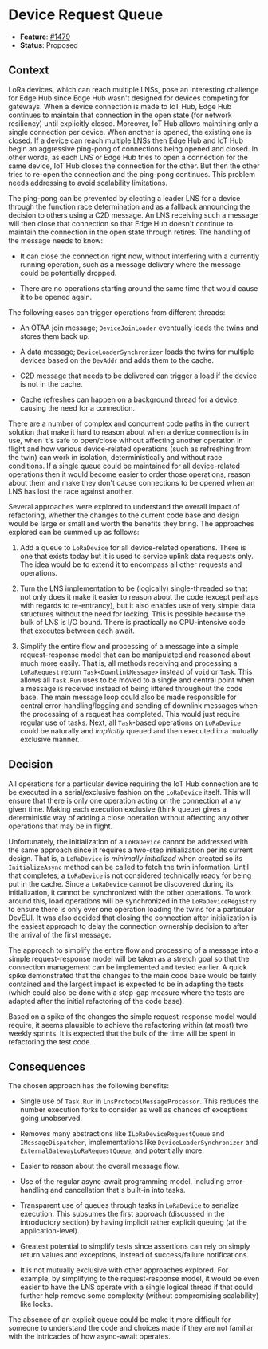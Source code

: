 # Device Request Queue

- **Feature**: [#1479]
- **Status**: Proposed

## Context

LoRa devices, which can reach multiple LNSs, pose an interesting challenge for
Edge Hub since Edge Hub wasn't designed for devices competing for gateways.
When a device connection is made to IoT Hub, Edge Hub continues to maintain
that connection in the open state (for network resiliency) until explicitly
closed. Moreover, IoT Hub allows maintining only a single connection per
device. When another is opened, the existing one is closed. If a device can
reach multiple LNSs then Edge Hub and IoT Hub begin an aggressive ping-pong of
connections being opened and closed. In other words, as each LNS or Edge Hub
tries to open a connection for the same device, IoT Hub closes the connection
for the other. But then the other tries to re-open the connection and the
ping-pong continues. This problem needs addressing to avoid scalability
limitations.

The ping-pong can be prevented by electing a leader LNS for a device through
the function race determination and as a fallback announcing the decision to
others using a C2D message. An LNS receiving such a message will then close
that connection so that Edge Hub doesn't continue to maintain the connection
in the open state through retires. The handling of the message needs to know:

- It can close the connection right now, without interfering with a currently
  running operation, such as a message delivery where the message could be
  potentially dropped.

- There are no operations starting around the same time that would cause it to
  be opened again.

The following cases can trigger operations from different threads:

- An OTAA join message; `DeviceJoinLoader` eventually loads the twins and
  stores them back up.

- A data message; `DeviceLoaderSynchronizer` loads the twins for multiple
  devices based on the `DevAddr` and adds them to the cache.

- C2D message that needs to be delivered can trigger a load if the device is
  not in the cache.

- Cache refreshes can happen on a background thread for a device, causing the
  need for a connection.

There are a number of complex and concurrent code paths in the current
solution that make it hard to reason about when a device connection is in use,
when it's safe to open/close without affecting another operation in flight and
how various device-related operations (such as refreshing from the twin) can
work in isolation, deterministically and without race conditions. If a single
queue could be maintained for all device-related operations then it would
become easier to order those operations, reason about them and make they don't
cause connections to be opened when an LNS has lost the race against another.

Several approaches were explored to understand the overall impact of
refactoring, whether the changes to the current code base and design would be
large or small and worth the benefits they bring. The approaches explored can
be summed up as follows:

1. Add a queue to `LoRaDevice` for all device-related operations. There is one
   that exists today but it is used to service uplink data requests only. The
   idea would be to extend it to encompass all other requests and operations.

1. Turn the LNS implementation to be (logically) single-threaded so that not
   only does it make it easier to reason about the code (except perhaps with
   regards to re-entrancy), but it also enables use of very simple data
   structures without the need for locking. This is possible because the bulk
   of LNS is I/O bound. There is practically no CPU-intensive code that
   executes between each await.

1. Simplify the entire flow and processing of a message into a simple
   request-response model that can be manipulated and reasoned about much more
   easily. That is, all methods receiving and processing a `LoRaRequest`
   return `Task<DownlinkMessage>` instead of `void` or `Task`. This allows all
   `Task.Run` uses to be moved to a single and central point when a message is
   received instead of being littered throughout the code base. The main
   message loop could also be made responsible for central
   error-handling/logging and sending of downlink messages when the processing
   of a request has completed. This would just require regular use of tasks.
   Next, all `Task`-based operations on `LoRaDevice` could be naturally and
   _implicitly_ queued and then executed in a mutually exclusive manner.

## Decision

All operations for a particular device requiring the IoT Hub connection are to
be executed in a serial/exclusive fashion on the `LoRaDevice` itself. This
will ensure that there is only one operation acting on the connection at any
given time. Making each execution exclusive (think queue) gives a
deterministic way of adding a close operation without affecting any other
operations that may be in flight.

Unfortunately, the initialization of a `LoRaDevice` cannot be addressed with
the same approach since it requires a two-step initialization per its current
design. That is, a `LoRaDevice` is _minimally initialized_ when created so its
`InitializeAsync` method can be called to fetch the twin information. Until
that completes, a `LoRaDevice` is not considered technically ready for being
put in the cache. Since a `LoRaDevice` cannot be discovered during its
initialization, it cannot be synchronized with the other operations. To work
around this, load operations will be synchronized in the `LoRaDeviceRegistry`
to ensure there is only ever one operation loading the twins for a particular
DevEUI. It was also decided that closing the connection after initialization
is the easiest approach to delay the connection ownership decision to after
the arrival of the first message.

The approach to simplify the entire flow and processing of a message into a
simple request-response model will be taken as a stretch goal so that the
connection management can be implemented and tested earlier. A quick spike
demonstrated that the changes to the main code base would be fairly contained
and the largest impact is expected to be in adapting the tests (which could
also be done with a stop-gap measure where the tests are adapted after the
initial refactoring of the code base).

Based on a spike of the changes the simple request-response model would
require, it seems plausible to achieve the refactoring within (at most) two
weekly sprints. It is expected that the bulk of the time will be spent in
refactoring the test code.

## Consequences

The chosen approach has the following benefits:

- Single use of `Task.Run` in `LnsProtocolMessageProcessor`. This reduces the
  number execution forks to consider as well as chances of exceptions going
  unobserved.

- Removes many abstractions like `ILoRaDeviceRequestQueue` and
  `IMessageDispatcher`, implementations like `DeviceLoaderSynchronizer` and
  `ExternalGatewayLoRaRequestQueue`, and potentially more.

- Easier to reason about the overall message flow.

- Use of the regular async-await programming model, including error-handling
  and cancellation that's built-in into tasks.

- Transparent use of queues through tasks in `LoRaDevice` to serialize
  execution. This subsumes the first approach (discussed in the introductory
  section) by having implicit rather explicit queuing (at the
  application-level).

- Greatest potential to simplify tests since assertions can rely on simply
  return values and exceptions, instead of success/failure notifications.

- It is not mutually exclusive with other approaches explored. For example, by
  simplifying to the request-response model, it would be even easier to have
  the LNS operate with a single logical thread if that could further help
  remove some complexity (without compromising scalability) like locks.

The absence of an explicit queue could be make it more difficult for someone
to understand the code and choices made if they are not familiar with the
intricacies of how async-await operates.

[#1479]: https://github.com/Azure/iotedge-lorawan-starterkit/issues/1479
